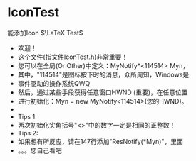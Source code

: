 # IconTest
  能添加Icon
  $\LaTeX Test$
  * 欢迎！												
  * 这个文件(指文件IconTest.h)非常重要！					
  * 您可以在全局(Or Other)中定义：MyNotify*<114514> Myn，	
  * 其中，"114514"是图标按下时的消息，众所周知，Windows是	
  * 事件驱动的操作系统QWQ									
  * 然后，通过某些手段获得任意窗口HWND (重要)，在任意位置	
  * 进行初始化：Myn = new MyNotify<114514>(您的HWND)。	
  *														
  * Tips 1:												
  * 两次初始化尖角括号"<>"中的数字一定是相同的正整数！	
  * Tips 2:												
  * 如果想有所反应，请在147行添加"ResNotify(*Myn)"，里面	
  * 。。。您自己看吧										
